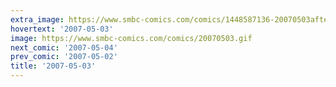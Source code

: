 ```yaml
---
extra_image: https://www.smbc-comics.com/comics/1448587136-20070503after.png
hovertext: '2007-05-03'
image: https://www.smbc-comics.com/comics/20070503.gif
next_comic: '2007-05-04'
prev_comic: '2007-05-02'
title: '2007-05-03'
---
```


